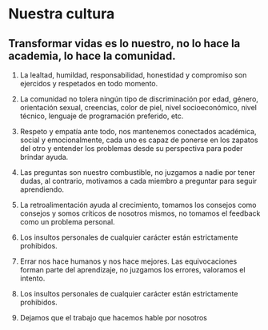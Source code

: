 # Nuestra cultura
## Transformar vidas es lo nuestro, no lo hace la academia, lo hace la comunidad.

1. La lealtad, humildad, responsabilidad, honestidad y compromiso son ejercidos y respetados en todo momento.

2. La comunidad no tolera ningún tipo de discriminación por edad, género, orientación sexual, creencias, color de piel, nivel socioeconómico, nivel técnico, lenguaje de programación preferido, etc.

3. Respeto y empatía ante todo, nos mantenemos conectados académica, social y emocionalmente, cada uno es capaz de ponerse en los zapatos del otro y entender los problemas desde su perspectiva para poder brindar ayuda.

4. Las preguntas son nuestro combustible, no juzgamos a nadie por tener dudas, al contrario, motivamos a cada miembro a preguntar para seguir aprendiendo.

5. La retroalimentación ayuda al crecimiento, tomamos los consejos como consejos y somos críticos de nosotros mismos, no tomamos el feedback como un problema personal.

6. Los insultos personales de cualquier carácter están estrictamente prohibidos. 

7. Errar nos hace humanos y nos hace mejores. Las equivocaciones forman parte del aprendizaje, no juzgamos los errores, valoramos el intento.

8. Los insultos personales de cualquier carácter están estrictamente prohibidos.

9. Dejamos que el trabajo que hacemos hable por nosotros
